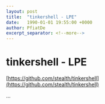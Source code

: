 ```yaml
---
layout: post
title:  "tinkershell - LPE"
date:   1990-01-01 19:55:00 +0000
author: PfiatDe
excerpt_separator: <!--more-->
---
```


# tinkershell - LPE
[https://github.com/stealth/tinkershell](https://github.com/stealth/tinkershell)

...
<!--more-->
